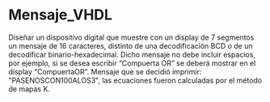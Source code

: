 # Mensaje_VHDL
Diseñar un dispositivo digital que muestre con un display de 7 segmentos un mensaje de 16 caracteres, distinto de una decodificación BCD o de un decodificar binario-hexadecimal. Dicho mensaje no debe incluir espacios, por ejemplo, si se desea escribir “Compuerta OR” se deberá mostrar en el display “CompuertaOR”. Mensaje que se decidió imprimir: "PASENOSCON100ALOS3", las ecuaciones fueron calculadas por el método de mapas K.
